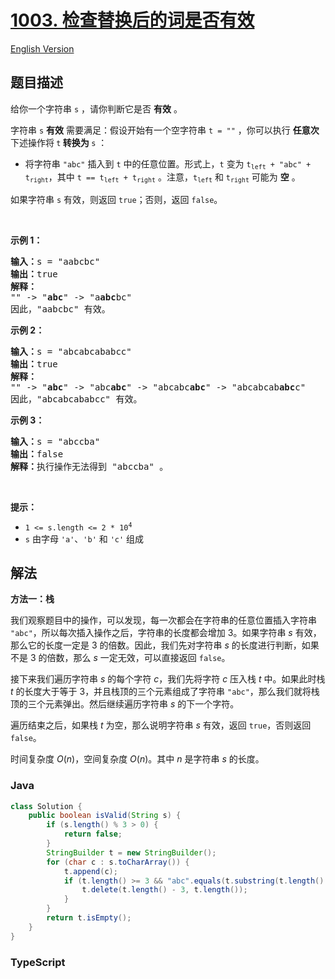 # [1003. 检查替换后的词是否有效](https://leetcode.cn/problems/check-if-word-is-valid-after-substitutions)

[English Version](/solution/1000-1099/1003.Check%20If%20Word%20Is%20Valid%20After%20Substitutions/README_EN.md)

## 题目描述

<!-- 这里写题目描述 -->

给你一个字符串 <code>s</code> ，请你判断它是否 <strong>有效</strong> 。

<p>字符串 <code>s</code> <strong>有效</strong> 需要满足：假设开始有一个空字符串 <code>t = ""</code> ，你可以执行 <strong>任意次</strong> 下述操作将<strong> </strong><code>t</code><strong> 转换为 </strong><code>s</code> ：</p>

<ul>
	<li>将字符串 <code>"abc"</code> 插入到 <code>t</code> 中的任意位置。形式上，<code>t</code> 变为 <code>t<sub>left</sub> + "abc" + t<sub>right</sub></code>，其中 <code>t == t<sub>left</sub> + t<sub>right</sub></code> 。注意，<code>t<sub>left</sub></code> 和 <code>t<sub>right</sub></code> 可能为 <strong>空</strong> 。</li>
</ul>

<p>如果字符串 <code>s</code> 有效，则返回 <code>true</code>；否则，返回 <code>false</code>。</p>

<p>&nbsp;</p>

<p><strong>示例 1：</strong></p>

<pre>
<strong>输入：</strong>s = "aabcbc"
<strong>输出：</strong>true
<strong>解释：</strong>
"" -&gt; "<strong>abc</strong>" -&gt; "a<strong>abc</strong>bc"
因此，"aabcbc" 有效。</pre>

<p><strong>示例 2：</strong></p>

<pre>
<strong>输入：</strong>s = "abcabcababcc"
<strong>输出：</strong>true
<strong>解释：</strong>
"" -&gt; "<strong>abc</strong>" -&gt; "abc<strong>abc</strong>" -&gt; "abcabc<strong>abc</strong>" -&gt; "abcabcab<strong>abc</strong>c"
因此，"abcabcababcc" 有效。</pre>

<p><strong>示例 3：</strong></p>

<pre>
<strong>输入：</strong>s = "abccba"
<strong>输出：</strong>false
<strong>解释：</strong>执行操作无法得到 "abccba" 。</pre>

<p>&nbsp;</p>

<p><strong>提示：</strong></p>

<ul>
	<li><code>1 &lt;= s.length &lt;= 2 * 10<sup>4</sup></code></li>
	<li><code>s</code> 由字母 <code>'a'</code>、<code>'b'</code> 和 <code>'c'</code> 组成</li>
</ul>

## 解法

**方法一：栈**

我们观察题目中的操作，可以发现，每一次都会在字符串的任意位置插入字符串 `"abc"`，所以每次插入操作之后，字符串的长度都会增加 $3$。如果字符串 $s$ 有效，那么它的长度一定是 $3$ 的倍数。因此，我们先对字符串 $s$ 的长度进行判断，如果不是 $3$ 的倍数，那么 $s$ 一定无效，可以直接返回 `false`。

接下来我们遍历字符串 $s$ 的每个字符 $c$，我们先将字符 $c$ 压入栈 $t$ 中。如果此时栈 $t$ 的长度大于等于 $3$，并且栈顶的三个元素组成了字符串 `"abc"`，那么我们就将栈顶的三个元素弹出。然后继续遍历字符串 $s$ 的下一个字符。

遍历结束之后，如果栈 $t$ 为空，那么说明字符串 $s$ 有效，返回 `true`，否则返回 `false`。

时间复杂度 $O(n)$，空间复杂度 $O(n)$。其中 $n$ 是字符串 $s$ 的长度。

### **Java**

```java
class Solution {
    public boolean isValid(String s) {
        if (s.length() % 3 > 0) {
            return false;
        }
        StringBuilder t = new StringBuilder();
        for (char c : s.toCharArray()) {
            t.append(c);
            if (t.length() >= 3 && "abc".equals(t.substring(t.length() - 3))) {
                t.delete(t.length() - 3, t.length());
            }
        }
        return t.isEmpty();
    }
}
```

### **TypeScript**
